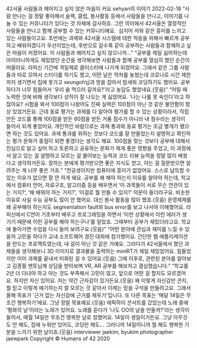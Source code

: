 42서울 사람들과 헤어지고 싶지 않은 마음이 커요
sehyan의 이야기
2022-02-18
“사람 만나는 걸 정말 좋아해서 슬랙, 클럽, 봉사활동 등에서 사람들을 만나고, 이야기를 나눌 수 있는 커뮤니티가 있다는 것 자체에 감사하죠. 그런 의미에서 42서울은 열정적인 사람들을 만나고 함께 공부할 수 있는 커뮤니티예요.  심지어 저와 같은 흥미를 느끼고 있는 사람들이고요. 초반에는 과제와 42서울 시스템에 대한 적응을 위해서 빠르게 공부하고 배워야겠다가 우선이었는데, 후반으로 갈수록 같이 공부하는 사람들과 함께하고 싶은 마음이 커졌어요. 이 사람들과 헤어지고 싶지 않으니까…”
“공부를 제일 싫어하는데 아이러니하게도 재밌었던 순간을 생각해보면 사람들과 함께 공부를 열심히 했던 순간이 떠올라요. 라피신 기간에 격일제로 클러스터에 나가게 되었어요. 그래서 같은 그룹 사람들과 따로 모여서 스터디를 하기도 했고, 어떤 날은 막차를 놓쳤는데 코로나로 시간 제한까지 생기면서 집에 못가고 seungoh님과 방을 잡아서 밤새워 코딩하기도 했어요. 공부하다가 너무 힘들어서 ‘우리 술 먹으러 갈까요?’라고 농담도 했었네요.(웃음)”
“어릴 때 노력한 것에 비해 생각보다 성적이 잘 나오는 게 싫었어요. ‘나는 나를 못 속인다’라고 하잖아요? 시험을 봐서 100점이 나왔어도 진짜 실력은 100점이 아닌 것 같은 불안함이 항상 있었거든요. 근데 동료 평가는 과제를 다 알아야 평가를 할 수 있는 상황이라서, 직접 만든 코드를 통해 100점을 받든 60점을 받든 거품 점수가 아니라 내 점수라는 생각이 들어서 되게 좋았어요. 개인적인 바람으로는 과제 통과와 동료 평가는 조금 별개가 됐으면 하는 것도 있어요. 과제 통과를 위하는 것보다 코드를 잘 만들었는지 설명하고 확인하는 평가 문화가 중점이 되면 좋겠다는 생각도 해요. 100점을 맞는 것보다 공부에 대해서 진심으로 알고 싶어 하고 토론하고 공유하는 문화가 제게 좋은 영향을 주었고, 이 과정에서 알고 있는 걸 설명하고 모르는 걸 물어보는 능력과 코드 리뷰 능력을 정말 많이 배웠다고 생각하거든요. 잘하는 분에게 평가받으면 좋은 지식도 얻고, 아는 걸 질문받으면 알려주는 게 너무 좋은 거죠.”
“전공생이지만 컴퓨터에 흥미가 없었어요. 스스로 납득할 수 있는 이유가 없으면 잘 안 하게 돼요. 공부를 왜 해야 하는지 이유를 알아야 하는데, 학교에서 컴퓨터 언어, 자료구조, 알고리즘 등을 배우면서 ‘이 과목들이 서로 무슨 연관이 있는 거지?’, ‘왜 배워야 하는 거지?’, ‘이걸로 뭘 만들 수 있지?’ 의문이 들더라구요. 비슷한 이유로 사실 수능 공부도 많이 안 했어요. 대신 봉사 활동을 많이 했죠.(웃음) 운영체제를 왜 공부해야 하는지도 segmentation fault와 bus error를 보고 나서야 이해했어요. 라피신에서 C언어 기초부터 배우고 프로그래밍을 하면서 ‘이런 상황에서 이런 에러가 생기기 때문에 이런 공부를 해야 하는구나’를 알았죠. 그때부터 공부가 재밌더라고요. 학교에 돌아가면 수업을 다시 들어 보려구요.(웃음)”
“어떤 분야에 관심과 재미를 느낄 수 있을까 고민을 하다가 교내 소프트웨어 경진 대회에 참가했어요. 간단한 웹 애플리케이션을 만드는 프로젝트였는데, 내 길이 아닌 것 같은 거예요. 그러다가 42서울에서 했던 과제들을 생각해보니 3D 이미지로 결과물을 출력하는 miniRT가 제일 재밌었어요. 힘들었지만 이미 과제를 끝내서 미화된 걸 수 있어요.(웃음) 그때 이후로, 관련된 분야를 알아보고 김종필 멘토님께 상담을 받아보며 VR, AR 공부를 해보자고 결심했습니다.”
“학교를 2년 더 다녀야 하고 아는 것도 부족해서 고민이 많고, 앞으로 어떤 걸 할지도 모르겠어요. 하지만 자신 있어요. 저는 약간 근자감이 있거든요.(웃음) 왜 이렇게 자신감만 큰지, 뭘 믿고 이렇게 얘기하는지 잘 모르는 것 같아서 이제는 믿을 구석을 만들려고요. 그래서 올해 목표가 ‘근거 없는 자신감에 근거를 채우기'입니다. 또 다른 목표는 ‘매달 14일은 무조건 행복하기’에요. 그냥 정말 목표예요.(웃음) 에픽하이 콘서트를 갔었는데 노래 중에 ‘평화의 날’이라는 노래가 있어요. 노래를 듣다가 ‘나도 OO의 날을 만들까?’라는 생각이 들어서, 매월 14일은 무조건 행복한 날로 정했어요. 14일이 생일이거든요. 그냥 아무것도 안 해도, 집에 누워만 있어도, 코딩만 해도... 그러니까 14일이니까 뭘 해도 행복한 기분을 느끼기 위한 날이죠.(웃음)
interviewer jaekim, byukim
photographer jaewpark
Copyright © Humans of 42 2020
